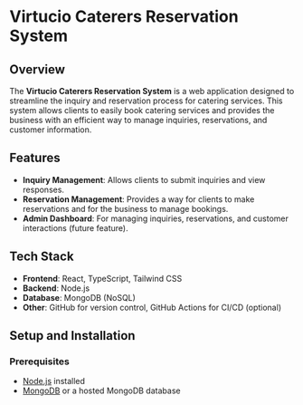 # Virtucio Caterers Reservation System

## Overview
The **Virtucio Caterers Reservation System** is a web application designed to streamline the inquiry and reservation process for catering services. This system allows clients to easily book catering services and provides the business with an efficient way to manage inquiries, reservations, and customer information.

## Features
- **Inquiry Management**: Allows clients to submit inquiries and view responses.
- **Reservation Management**: Provides a way for clients to make reservations and for the business to manage bookings.
- **Admin Dashboard**: For managing inquiries, reservations, and customer interactions (future feature).

## Tech Stack
- **Frontend**: React, TypeScript, Tailwind CSS
- **Backend**: Node.js
- **Database**: MongoDB (NoSQL)
- **Other**: GitHub for version control, GitHub Actions for CI/CD (optional)

## Setup and Installation

### Prerequisites
- [Node.js](https://nodejs.org/) installed
- [MongoDB](https://www.mongodb.com/) or a hosted MongoDB database

